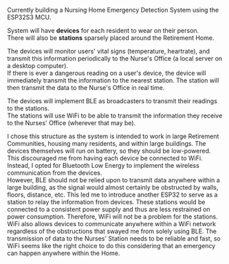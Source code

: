Currently building a Nursing Home Emergency Detection System using the ESP32S3 MCU.

System will have **devices** for each resident to wear on their person.\
There will also be **stations** sparsely placed around the Retirement Home.

The devices will monitor users' vital signs (temperature, heartrate), and transmit this information periodically
to the Nurse's Office (a local server on a desktop computer).\
If there is ever a dangerous reading on a user's device, the device will immediately transmit the information
to the nearest station. The station will then transmit the data to the Nurse's Office in real time.

The devices will implement BLE as broadcasters to transmit their readings to the stations.\
The stations will use WiFi to be able to transmit the information they receive to the Nurses' Office (wherever that may be). 

I chose this structure as the system is intended to work in large Retirement Communities, housing many residents,
and within large buildings. The devices themselves will run on battery, so they should be low-powered. This discouraged
me from having each device be connected to WiFi. Instead, I opted for Bluetooth Low Energy to implement the
wireless communication from the devices.\
However, BLE should not be relied upon to transmit data anywhere within a large building, as the signal would
almost certainly be obstructed by walls, floors, distance, etc. This led me to introduce another ESP32 to serve as
a station to relay the information from devices. These stations would be connected to a consistent power supply 
and thus are less restrained on power consumption. Therefore, WiFi will not be a problem for the stations.\
WiFi also allows devices to communicate anywhere within a WiFi network regardless of the obstructions that swayed
me from solely using BLE. The transmission of data to the Nurses' Station needs to be reliable and fast, so
WiFi seems like the right choice to do this considering that an emergency can happen anywhere within the Home.
